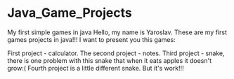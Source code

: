# Java_Game_Projects
My first simple games in java
Hello, my name is Yaroslav. These are my first games projects in java!!! 
I want to present you this games:

First project - calculator.
The second project - notes.
Third project - snake, there is one problem with this snake that when it eats apples it doesn't grow:(
Fourth project is a little different snake. But it's work!!!
